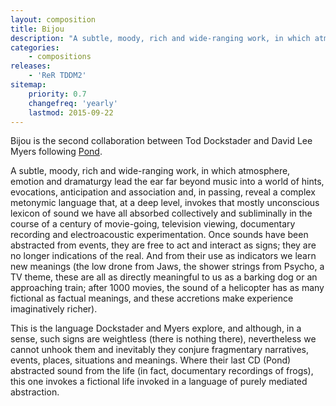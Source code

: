 ```yaml
---
layout: composition
title: Bijou
description: "A subtle, moody, rich and wide-ranging work, in which atmosphere, emotion and dramaturgy lead the ear far beyond music into a world of hints, evocations, anticipation and association"
categories:
    - compositions
releases:
    - 'ReR TDDM2'
sitemap:
    priority: 0.7
    changefreq: 'yearly'
    lastmod: 2015-09-22
---
```


Bijou is the second collaboration between Tod Dockstader and David Lee Myers following <a href="{% post_url compositions/2015-03-18-pond %}">Pond</a>.

A subtle, moody, rich and wide-ranging work, in which atmosphere, emotion and dramaturgy lead the ear far beyond music into a world of hints, evocations, anticipation and association and, in passing, reveal a complex metonymic language that, at a deep level, invokes that mostly unconscious lexicon of sound we have all absorbed collectively and subliminally in the course of a century of movie-going, television viewing, documentary recording and electroacoustic experimentation. Once sounds have been abstracted from events, they are free to act and interact as signs; they are no longer indications of the real. And from their use as indicators we learn new meanings (the low drone from Jaws, the shower strings from Psycho, a TV theme, these are all as directly meaningful to us as a barking dog or an approaching train; after 1000 movies, the sound of a helicopter has as many fictional as factual meanings, and these accretions make experience imaginatively richer). 

This is the language Dockstader and Myers explore, and although, in a sense, such signs are weightless (there is nothing there), nevertheless we cannot unhook them and inevitably they conjure fragmentary narratives, events, places, situations and meanings. Where their last CD (Pond) abstracted sound from the life (in fact, documentary recordings of frogs), this one invokes a fictional life invoked in a language of purely mediated abstraction.